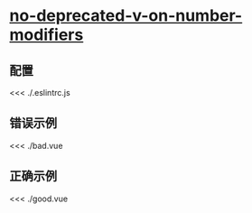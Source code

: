 
# [no-deprecated-v-on-number-modifiers](https://eslint.vuejs.org/rules/no-deprecated-v-on-number-modifiers.html)

## 配置

<<< ./.eslintrc.js

## 错误示例

<<< ./bad.vue

## 正确示例

<<< ./good.vue
        